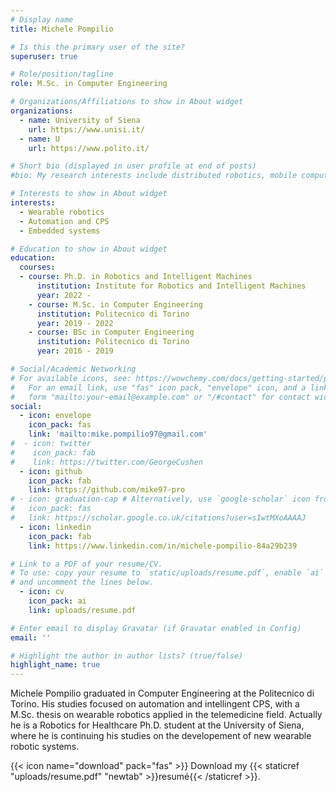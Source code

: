 ```yaml
---
# Display name
title: Michele Pompilio

# Is this the primary user of the site?
superuser: true

# Role/position/tagline
role: M.Sc. in Computer Engineering

# Organizations/Affiliations to show in About widget
organizations:
  - name: University of Siena
    url: https://www.unisi.it/
  - name: U
    url: https://www.polito.it/

# Short bio (displayed in user profile at end of posts)
#bio: My research interests include distributed robotics, mobile computing and programmable matter.

# Interests to show in About widget
interests:
  - Wearable robotics
  - Automation and CPS
  - Embedded systems

# Education to show in About widget
education:
  courses:
  - course: Ph.D. in Robotics and Intelligent Machines
      institution: Institute for Robotics and Intelligent Machines
      year: 2022 - 
    - course: M.Sc. in Computer Engineering
      institution: Politecnico di Torino
      year: 2019 - 2022
    - course: BSc in Computer Engineering
      institution: Politecnico di Torino
      year: 2016 - 2019

# Social/Academic Networking
# For available icons, see: https://wowchemy.com/docs/getting-started/page-builder/#icons
#   For an email link, use "fas" icon pack, "envelope" icon, and a link in the
#   form "mailto:your-email@example.com" or "/#contact" for contact widget.
social:
  - icon: envelope
    icon_pack: fas
    link: 'mailto:mike.pompilio97@gmail.com'
#  - icon: twitter
#    icon_pack: fab
#    link: https://twitter.com/GeorgeCushen
  - icon: github
    icon_pack: fab
    link: https://github.com/mike97-pro
# - icon: graduation-cap # Alternatively, use `google-scholar` icon from `ai` icon pack
#   icon_pack: fas
#   link: https://scholar.google.co.uk/citations?user=sIwtMXoAAAAJ  
  - icon: linkedin
    icon_pack: fab
    link: https://www.linkedin.com/in/michele-pompilio-84a29b239

# Link to a PDF of your resume/CV.
# To use: copy your resume to `static/uploads/resume.pdf`, enable `ai` icons in `params.toml`,
# and uncomment the lines below.
  - icon: cv
    icon_pack: ai
    link: uploads/resume.pdf

# Enter email to display Gravatar (if Gravatar enabled in Config)
email: ''

# Highlight the author in author lists? (true/false)
highlight_name: true
---
```


Michele Pompilio graduated in Computer Engineering at the Politecnico di Torino. His studies focused on automation and intellingent CPS, with a M.Sc. thesis on wearable robotics applied in the telemedicine field. Actually he is a Robotics for Healthcare Ph.D. student at the University of Siena, where he is continuing his studies on the developement of new wearable robotic systems.


{{< icon name="download" pack="fas" >}} Download my {{< staticref "uploads/resume.pdf" "newtab" >}}resumé{{< /staticref >}}.
